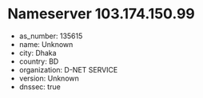 # Nameserver 103.174.150.99

* as_number: 135615
* name: Unknown
* city: Dhaka
* country: BD
* organization: D-NET SERVICE
* version: Unknown
* dnssec: true
